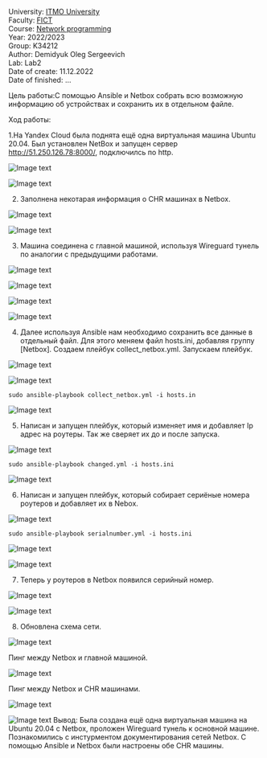 University: [ITMO University](https://itmo.ru/ru/)  
Faculty: [FICT](https://fict.itmo.ru)    
Course: [Network programming](https://github.com/itmo-ict-faculty/network-programming)    
Year: 2022/2023  
Group: K34212  
Author: Demidyuk Oleg Sergeevich  
Lab: Lab2  
Date of create: 11.12.2022  
Date of finished: ...

Цель работы:С помощью Ansible и Netbox собрать всю возможную информацию об устройствах и сохранить их в отдельном файле.

Ход работы:

1.На Yandex Cloud была поднята ещё одна виртуальная машина Ubuntu 20.04. Был установлен NetBox и запущен сервер http://51.250.126.78:8000/, подключилсь по http.

![Image text](https://github.com/SilnoEnamored/2022_2023-network_programming-k34212-demidyuk_o_s/raw/main/lab3/screenshots/1.jpg)

![Image text](https://github.com/SilnoEnamored/2022_2023-network_programming-k34212-demidyuk_o_s/raw/main/lab3/screenshots/2.jpg)

2. Заполнена некотарая информация о CHR машинах в Netbox.

![Image text](https://github.com/SilnoEnamored/2022_2023-network_programming-k34212-demidyuk_o_s/raw/main/lab3/screenshots/3.jpg)

![Image text](https://github.com/SilnoEnamored/2022_2023-network_programming-k34212-demidyuk_o_s/raw/main/lab3/screenshots/4.jpg)

3. Машина соединена с главной машиной, используя Wireguard тунель по аналогии с предыдущими работами.

![Image text](https://github.com/SilnoEnamored/2022_2023-network_programming-k34212-demidyuk_o_s/raw/main/lab3/screenshots/5.jpg)

![Image text](https://github.com/SilnoEnamored/2022_2023-network_programming-k34212-demidyuk_o_s/raw/main/lab3/screenshots/6.jpg)

![Image text](https://github.com/SilnoEnamored/2022_2023-network_programming-k34212-demidyuk_o_s/raw/main/lab3/screenshots/7.jpg)

![Image text](https://github.com/SilnoEnamored/2022_2023-network_programming-k34212-demidyuk_o_s/raw/main/lab3/screenshots/8.jpg)

4. Далее используя Ansible нам необходимо сохранить все данные в отдельный файл. Для этого меняем файл hosts.ini, добавляя группу [Netbox]. Создаем плейбук collect_netbox.yml. Запускаем плейбук. 

![Image text](https://github.com/SilnoEnamored/2022_2023-network_programming-k34212-demidyuk_o_s/raw/main/lab3/screenshots/9.jpg)

![Image text](https://github.com/SilnoEnamored/2022_2023-network_programming-k34212-demidyuk_o_s/raw/main/lab3/screenshots/10.jpg)

```
sudo ansible-playbook collect_netbox.yml -i hosts.in
```
![Image text](https://github.com/SilnoEnamored/2022_2023-network_programming-k34212-demidyuk_o_s/raw/main/lab3/screenshots/11.jpg)

5. Написан и запущен плейбук, который изменяет имя и добавляет Ip адрес на роутеры. Так же сверяет их до и после запуска. 

![Image text](https://github.com/SilnoEnamored/2022_2023-network_programming-k34212-demidyuk_o_s/raw/main/lab3/screenshots/12.jpg)
```
sudo ansible-playbook changed.yml -i hosts.ini
```
![Image text](https://github.com/SilnoEnamored/2022_2023-network_programming-k34212-demidyuk_o_s/raw/main/lab3/screenshots/13.jpg)

6. Написан и запущен плейбук, который собирает сериёные номера роутеров и добавляет их в Nebox.

![Image text](https://github.com/SilnoEnamored/2022_2023-network_programming-k34212-demidyuk_o_s/raw/main/lab3/screenshots/14.jpg)
```
sudo ansible-playbook serialnumber.yml -i hosts.ini
```
![Image text](https://github.com/SilnoEnamored/2022_2023-network_programming-k34212-demidyuk_o_s/raw/main/lab3/screenshots/15.jpg)

![Image text](https://github.com/SilnoEnamored/2022_2023-network_programming-k34212-demidyuk_o_s/raw/main/lab3/screenshots/16.jpg)

7. Теперь у роутеров в Netbox появился серийный номер.

![Image text](https://github.com/SilnoEnamored/2022_2023-network_programming-k34212-demidyuk_o_s/raw/main/lab3/screenshots/17.jpg)

![Image text](https://github.com/SilnoEnamored/2022_2023-network_programming-k34212-demidyuk_o_s/raw/main/lab3/screenshots/18.jpg)

8. Обновлена схема сети.
 
![Image text](https://github.com/SilnoEnamored/2022_2023-network_programming-k34212-demidyuk_o_s/raw/main/lab3/screenshots/19.jpeg)

Пинг между Netbox и главной машиной.

![Image text](https://github.com/SilnoEnamored/2022_2023-network_programming-k34212-demidyuk_o_s/raw/main/lab3/screenshots/20.jpg)

Пинг между Netbox и CHR машинами.

![Image text](https://github.com/SilnoEnamored/2022_2023-network_programming-k34212-demidyuk_o_s/raw/main/lab3/screenshots/21.jpg)

![Image text](https://github.com/SilnoEnamored/2022_2023-network_programming-k34212-demidyuk_o_s/raw/main/lab3/screenshots/22.jpg)
Вывод:
Была создана ещё одна виртуальная машина на Ubuntu 20.04 c Netbox, проложен Wireguard тунель к основной машине. Познакомились с инстурментом документирования сетей Netbox. С помощью Ansible и Netbox были настроены обе CHR машины. 
